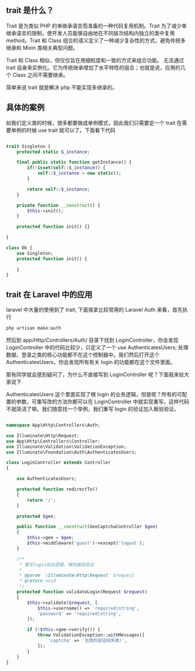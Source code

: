 ## trait 是什么？

Trait 是为类似 PHP 的单继承语言而准备的一种代码复用机制。Trait 为了减少单继承语言的限制，使开发人员能够自由地在不同层次结构内独立的类中复用 method。Trait 和 Class 组合的语义定义了一种减少复杂性的方式，避免传统多继承和 Mixin 类相关典型问题。

Trait 和 Class 相似，但仅仅旨在用细粒度和一致的方式来组合功能。 无法通过 trait 自身来实例化。它为传统继承增加了水平特性的组合；也就是说，应用的几个 Class 之间不需要继承。

简单来说 trait 就是解决 php 不能实现多继承的。

## 具体的案例

如我们定义类的时候，很多都要做成单例模式，因此我们只需要定一个 trait 在需要单例的时候 use trait 就可以了。下面看下代码

```php

trait Singleton {
    protected static $_instance;

    final public static function getInstance() {
        if(!isset(self::$_instance)) {
            self::$_instance = new static();
        }

        return self::$_instance;
    }

    private function __construct() {
        $this->init();
    }

    protected function init() {}

}

class Db {
    use Singleton;
    protected function init() {

    }
}
```

## trait 在 Laravel 中的应用

laravel 中大量的使用到了 trait, 下面我拿比较常用的 Laravel Auth 来看，首先执行

```bash
php artisan make:auth
```

然后到 app/Http/Controllers/Auth/ 目录下找到 LoginController，你会发现 LoginController 中的代码比较少，只定义了一个 use AuthenticatesUsers; 处理数据，登录之类的核心功能都不在这个控制器中。我们然后打开这个 AuthenticatesUsers，你会发现所有有关 login 的功能都在这个文件里面。

那有同学就会感到疑问了，为什么不直接写到 LoginController 呢？下面我来给大家说下

AuthenticatesUsers 这个里面实现了根 login 的业务逻辑，但是呢？所有的可配置的参数，可重写改的方法你都可以在 LoginController 中就实现重写，这样代码不就简洁了嘛。我们随意找一个举例，我们重写 login 的验证加入极验验证。

```php

namespace App\Http\Controllers\Auth;

use Illuminate\Http\Request;
use App\Http\Controllers\Controller;
use Illuminate\Validation\ValidationException;
use Illuminate\Foundation\Auth\AuthenticatesUsers;

class LoginController extends Controller
{

    use AuthenticatesUsers;

    protected function redirectTo()
    {
        return '/';
    }

    protected $gee;

    public function __construct(GeeCaptchaController $gee)
    {
        $this->gee = $gee;
        $this->middleware('guest')->except('logout');
    }

    /**
     * 重写login验证逻辑，增加极验验证
     *
     * @param  \Illuminate\Http\Request  $request
     * @return void
     */
    protected function validateLogin(Request $request)
    {
        $this->validate($request, [
            $this->username() => 'required|string',
            'password' => 'required|string',
        ]);

        if (!$this->gee->verify()) {
            throw ValidationException::withMessages([
                'captcha' => '无效的验证码失效!',
            ]);
        }
    }
}
```

